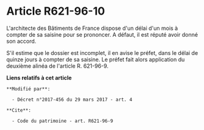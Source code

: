 # Article R621-96-10

L'architecte des Bâtiments de France dispose d'un délai d'un mois à compter de sa saisine pour se prononcer. A défaut, il est
réputé avoir donné son accord.

S'il estime que le dossier est incomplet, il en avise le préfet, dans le délai de quinze jours à compter de sa saisine. Le
préfet fait alors application du deuxième alinéa de l'article R. 621-96-9.

**Liens relatifs à cet article**

	**Modifié par**:

	  - Décret n°2017-456 du 29 mars 2017 - art. 4

	**Cite**:

	  - Code du patrimoine - art. R621-96-9
